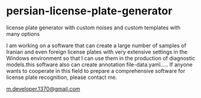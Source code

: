 # persian-license-plate-generator
license plate generator with custom noises and custom templates with many options

I am working on a software that can create a large number of samples of Iranian and even foreign license plates with very extensive settings in the Windows environment so that I can use them in the production of diagnostic models.this software also can create annotation file-data.yaml..... If anyone wants to cooperate in this field to prepare a comprehensive software for license plate recognition, please contact me.

m.developer.1370@gmail.com
